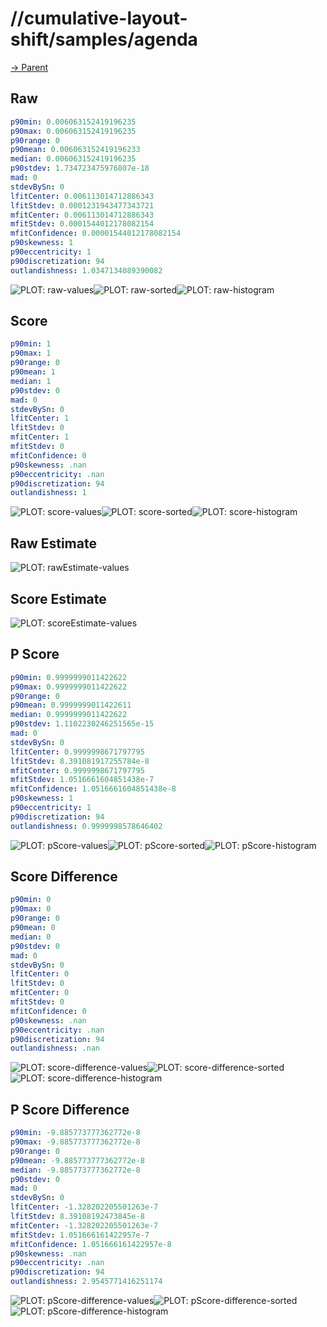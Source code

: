 
# //cumulative-layout-shift/samples/agenda

[→ Parent](../..)


## Raw


```yaml
p90min: 0.006063152419196235
p90max: 0.006063152419196235
p90range: 0
p90mean: 0.006063152419196233
median: 0.006063152419196235
p90stdev: 1.734723475976807e-18
mad: 0
stdevBySn: 0
lfitCenter: 0.006113014712886343
lfitStdev: 0.0001231943477343721
mfitCenter: 0.006113014712886343
mfitStdev: 0.0001544012178082154
mfitConfidence: 0.00001544012178082154
p90skewness: 1
p90eccentricity: 1
p90discretization: 94
outlandishness: 1.0347134089390082

```

![PLOT: raw-values](./raw/values.svg)![PLOT: raw-sorted](./raw/sorted.svg)![PLOT: raw-histogram](./raw/histogram.svg)
## Score


```yaml
p90min: 1
p90max: 1
p90range: 0
p90mean: 1
median: 1
p90stdev: 0
mad: 0
stdevBySn: 0
lfitCenter: 1
lfitStdev: 0
mfitCenter: 1
mfitStdev: 0
mfitConfidence: 0
p90skewness: .nan
p90eccentricity: .nan
p90discretization: 94
outlandishness: 1

```

![PLOT: score-values](./score/values.svg)![PLOT: score-sorted](./score/sorted.svg)![PLOT: score-histogram](./score/histogram.svg)
## Raw Estimate

![PLOT: rawEstimate-values](./rawEstimate/values.svg)
## Score Estimate

![PLOT: scoreEstimate-values](./scoreEstimate/values.svg)
## P Score


```yaml
p90min: 0.9999999011422622
p90max: 0.9999999011422622
p90range: 0
p90mean: 0.9999999011422611
median: 0.9999999011422622
p90stdev: 1.1102230246251565e-15
mad: 0
stdevBySn: 0
lfitCenter: 0.9999998671797795
lfitStdev: 8.391081917255784e-8
mfitCenter: 0.9999998671797795
mfitStdev: 1.0516661604851438e-7
mfitConfidence: 1.0516661604851438e-8
p90skewness: 1
p90eccentricity: 1
p90discretization: 94
outlandishness: 0.9999998578646402

```

![PLOT: pScore-values](./pScore/values.svg)![PLOT: pScore-sorted](./pScore/sorted.svg)![PLOT: pScore-histogram](./pScore/histogram.svg)
## Score Difference


```yaml
p90min: 0
p90max: 0
p90range: 0
p90mean: 0
median: 0
p90stdev: 0
mad: 0
stdevBySn: 0
lfitCenter: 0
lfitStdev: 0
mfitCenter: 0
mfitStdev: 0
mfitConfidence: 0
p90skewness: .nan
p90eccentricity: .nan
p90discretization: 94
outlandishness: .nan

```

![PLOT: score-difference-values](./score-difference/values.svg)![PLOT: score-difference-sorted](./score-difference/sorted.svg)![PLOT: score-difference-histogram](./score-difference/histogram.svg)
## P Score Difference


```yaml
p90min: -9.885773777362772e-8
p90max: -9.885773777362772e-8
p90range: 0
p90mean: -9.885773777362772e-8
median: -9.885773777362772e-8
p90stdev: 0
mad: 0
stdevBySn: 0
lfitCenter: -1.328202205501263e-7
lfitStdev: 8.39108192473845e-8
mfitCenter: -1.328202205501263e-7
mfitStdev: 1.051666161422957e-7
mfitConfidence: 1.051666161422957e-8
p90skewness: .nan
p90eccentricity: .nan
p90discretization: 94
outlandishness: 2.9545771416251174

```

![PLOT: pScore-difference-values](./pScore-difference/values.svg)![PLOT: pScore-difference-sorted](./pScore-difference/sorted.svg)![PLOT: pScore-difference-histogram](./pScore-difference/histogram.svg)